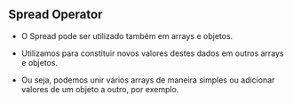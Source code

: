 ## Spread Operator

- O Spread pode ser utilizado também em arrays e objetos.

- Utilizamos para constituir novos valores destes dados em outros arrays e objetos.

- Ou seja, podemos unir vários arrays de maneira simples ou adicionar valores de um objeto a outro, por exemplo.
